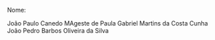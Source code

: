 Nome:

João Paulo Canedo MAgeste de Paula
Gabriel Martins da Costa Cunha
João Pedro Barbos Oliveira da Silva 